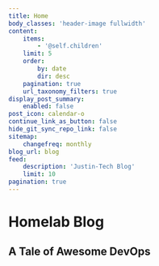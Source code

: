 ```yaml
---
title: Home
body_classes: 'header-image fullwidth'
content:
    items:
        - '@self.children'
    limit: 5
    order:
        by: date
        dir: desc
    pagination: true
    url_taxonomy_filters: true
display_post_summary:
    enabled: false
post_icon: calendar-o
continue_link_as_button: false
hide_git_sync_repo_link: false
sitemap:
    changefreq: monthly
blog_url: blog
feed:
    description: 'Justin-Tech Blog'
    limit: 10
pagination: true
---
```


# Homelab Blog
## A Tale of **Awesome** DevOps